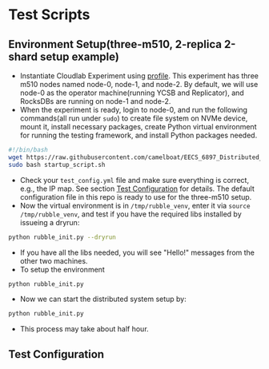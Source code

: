 # Test Scripts

## Environment Setup(three-m510, 2-replica 2-shard setup example)

- Instantiate Cloudlab Experiment using [profile](https://www.cloudlab.us/manage_profile.php?action=edit&uuid=4bfc3b7b-b3f4-11eb-b1eb-e4434b2381fc). This experiment has three m510 nodes named node-0, node-1, and node-2. By default, we will use node-0 as the operator machine(running YCSB and Replicator), and RocksDBs are running on node-1 and node-2.
- When the experiment is ready, login to node-0, and run the following commands(all run under `sudo`) to create file system on NVMe device, mount it, install necessary packages, create Python virtual environment for running the testing framework, and install Python packages needed.
```bash
#!/bin/bash
wget https://raw.githubusercontent.com/camelboat/EECS_6897_Distributed_Storage_System_Project_Scripts/chen_test/test_scripts/startup_script.sh
sudo bash startup_script.sh
```
- Check your `test_config.yml` file and make sure everything is correct, e.g., the IP map. See section [Test Configuration](#test-configuration) for details. The default configuration file in this repo is ready to use for the three-m510 setup.
- Now the virtual environment is in `/tmp/rubble_venv`, enter it via
`source /tmp/rubble_venv`, and test if you have the required libs installed by issueing a dryrun:
```bash
python rubble_init.py --dryrun
```
- If you have all the libs needed, you will see "Hello!" messages from the other two machines.
- To setup the environment
```bash
python rubble_init.py
```
- Now we can start the distributed system setup by:
```bash
python rubble_init.py
```
- This process may take about half hour.

## Test Configuration
